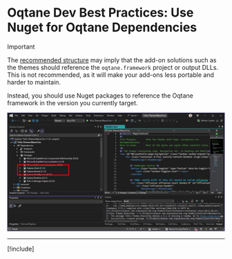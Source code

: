 # Oqtane Dev Best Practices: Use Nuget for Oqtane Dependencies

> [!IMPORTANT]
> The [recommended structure](create-solutions-for-each-extension.md)
> may imply that the add-on solutions such as the themes
> should reference the `oqtane.framework` project or output DLLs.
> This is not recommended, as it will make your add-ons less portable and harder to maintain.

Instead, you should use Nuget packages to reference
the Oqtane framework in the version you currently target.

<img src="./assets/visual-studio-showing-oqtane-nuget-packages.jpg" class="full-width">

---

[!include[](~/shared/authors/iJungleboy/_main-author.md)]
